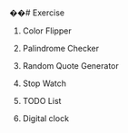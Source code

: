 ��#   E x e r c i s e 
1. Color Flipper

2. Palindrome Checker

3. Random Quote Generator

4. Stop Watch

5. TODO List

6. Digital clock
 
